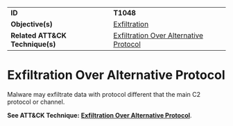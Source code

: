 |||
|---------|------------------------|
|**ID**|**T1048**|
|**Objective(s)**| [Exfiltration](https://github.com/MBCProject/mbc-markdown/tree/master/exfiltration)|
|**Related ATT&CK Technique(s)**|[Exfiltration Over Alternative Protocol](https://attack.mitre.org/techniques/T1048/)|


Exfiltration Over Alternative Protocol
======================================
Malware may exfiltrate data with protocol different that the main C2 protocol or channel.

**See ATT&CK Technique:** [**Exfiltration Over Alternative Protocol**](https://attack.mitre.org/techniques/T1048).